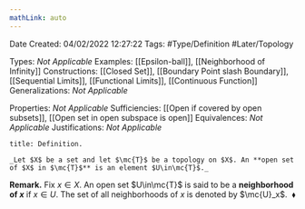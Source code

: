 ```yaml
---
mathLink: auto
---
```


<div class="topSpace"></div>

Date Created: 04/02/2022 12:27:22
Tags: #Type/Definition #Later/Topology

Types: _Not Applicable_
Examples: [[Epsilon-ball]], [[Neighborhood of Infinity]]
Constructions: [[Closed Set]], [[Boundary Point slash Boundary]], [[Sequential Limits]], [[Functional Limits]], [[Continuous Function]]
Generalizations: _Not Applicable_

Properties: _Not Applicable_
Sufficiencies: [[Open if covered by open subsets]], [[Open set in open subspace is open]]
Equivalences: _Not Applicable_
Justifications: _Not Applicable_

``` ad-Definition
title: Definition.

_Let $X$ be a set and let $\mc{T}$ be a topology on $X$. An **open set of $X$ in $\mc{T}$** is an element $U\in\mc{T}$._

```

**Remark.** Fix $x\in X$. An open set $U\in\mc{T}$ is said to be a **neighborhood of $x$** if $x\in U$. The set of all neighborhoods of $x$ is denoted by $\mc{U}_x$.<span style="float:right;">$\blacklozenge$</span>
